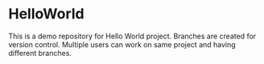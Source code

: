 # HelloWorld
This is a demo repository for Hello World project.
Branches are created for version control. Multiple users can work on same project and having different branches.
